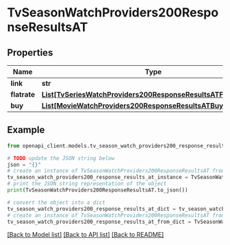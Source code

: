 # TvSeasonWatchProviders200ResponseResultsAT


## Properties

Name | Type | Description | Notes
------------ | ------------- | ------------- | -------------
**link** | **str** |  | [optional] 
**flatrate** | [**List[TvSeriesWatchProviders200ResponseResultsATFlatrateInner]**](TvSeriesWatchProviders200ResponseResultsATFlatrateInner.md) |  | [optional] 
**buy** | [**List[MovieWatchProviders200ResponseResultsATBuyInner]**](MovieWatchProviders200ResponseResultsATBuyInner.md) |  | [optional] 

## Example

```python
from openapi_client.models.tv_season_watch_providers200_response_results_at import TvSeasonWatchProviders200ResponseResultsAT

# TODO update the JSON string below
json = "{}"
# create an instance of TvSeasonWatchProviders200ResponseResultsAT from a JSON string
tv_season_watch_providers200_response_results_at_instance = TvSeasonWatchProviders200ResponseResultsAT.from_json(json)
# print the JSON string representation of the object
print(TvSeasonWatchProviders200ResponseResultsAT.to_json())

# convert the object into a dict
tv_season_watch_providers200_response_results_at_dict = tv_season_watch_providers200_response_results_at_instance.to_dict()
# create an instance of TvSeasonWatchProviders200ResponseResultsAT from a dict
tv_season_watch_providers200_response_results_at_from_dict = TvSeasonWatchProviders200ResponseResultsAT.from_dict(tv_season_watch_providers200_response_results_at_dict)
```
[[Back to Model list]](../README.md#documentation-for-models) [[Back to API list]](../README.md#documentation-for-api-endpoints) [[Back to README]](../README.md)


